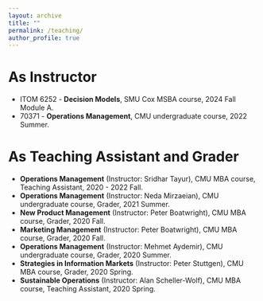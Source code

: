 ```yaml
---
layout: archive
title: ""
permalink: /teaching/
author_profile: true
---
```

# As Instructor

- ITOM 6252 - __Decision Models__, SMU Cox MSBA course, 2024 Fall Module A.  
- 70371 - __Operations Management__, CMU undergraduate course, 2022 Summer.

# As Teaching Assistant and Grader

- __Operations Management__ (Instructor: Sridhar Tayur), CMU MBA course, Teaching Assistant, 2020 - 2022 Fall.
- __Operations Management__ (Instructor: Neda Mirzaeian), CMU undergraduate course, Grader, 2021 Summer.
- __New Product Management__ (Instructor: Peter Boatwright), CMU MBA course, Grader, 2020 Fall.
- __Marketing Management__ (Instructor: Peter Boatwright), CMU MBA course, Grader, 2020 Fall.
- __Operations Management__ (Instructor: Mehmet Aydemir), CMU undergraduate course, Grader, 2020 Summer.
- __Strategies in Information Markets__ (Instructor: Peter Stuttgen), CMU MBA course, Grader, 2020 Spring.
- __Sustainable Operations__ (Instructor: Alan Scheller-Wolf), CMU MBA course, Teaching Assistant, 2020 Spring.